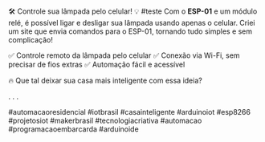 🛠 Controle sua lâmpada pelo celular! 💡
#teste
Com o **ESP-01** e um módulo relé, é possível ligar e desligar sua lâmpada usando apenas o celular. Criei um site que envia comandos para o ESP-01, tornando tudo simples e sem complicação!

✅ Controle remoto da lâmpada pelo celular
✅ Conexão via Wi-Fi, sem precisar de fios extras
✅ Automação fácil e acessível

🔥 Que tal deixar sua casa mais inteligente com essa ideia?

.
.
.

#automacaoresidencial #iotbrasil #casainteligente #arduinoiot #esp8266 #projetosiot #makerbrasil #tecnologiacriativa #automacao #programacaoembarcarda #arduinoide
